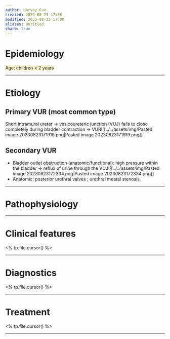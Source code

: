 ```yaml
---
author: Harvey Guo
created: 2023-08-23 17:08
modified: 2023-08-23 17:08
aliases: Untitled
share: true
---
```

# Epidemiology
<span style="background:rgba(240, 200, 0, 0.2)">Age: children &lt; 2 years</span>

---
# Etiology
## Primary VUR (most common type)
Short intramural ureter → vesicoureteric junction (VUJ) fails to close completely during bladder contraction → VUR![[../../assets/img/Pasted image 20230823171919.png|Pasted image 20230823171919.png]]
## Secondary VUR
- Bladder outlet obstruction (anatomic/functional): high pressure within the bladder → reflux of urine through the VUJ![[../../assets/img/Pasted image 20230823172334.png|Pasted image 20230823172334.png]]
- Anatomic: posterior urethral valves ; urethral meatal stenosis

---
# Pathophysiology


---
# Clinical features
<% tp.file.cursor() %>

---
# Diagnostics
<% tp.file.cursor() %>

---
# Treatment
<% tp.file.cursor() %>

---
